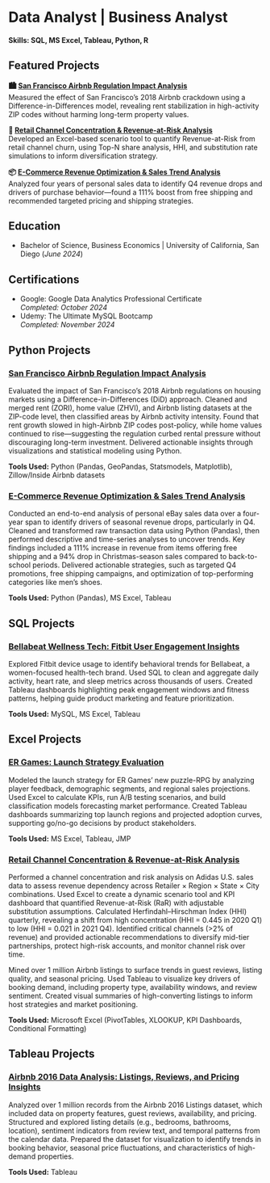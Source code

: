 # Data Analyst | Business Analyst

#### Skills: SQL, MS Excel, Tableau, Python, R

## Featured Projects
**🏙️ [San Francisco Airbnb Regulation Impact Analysis](https://github.com/matthewarucan/Airbnb)**  
Measured the effect of San Francisco’s 2018 Airbnb crackdown using a Difference-in-Differences model, revealing rent stabilization in high-activity ZIP codes without harming long-term property values.

**👟 [Retail Channel Concentration & Revenue-at-Risk Analysis](https://github.com/matthewarucan/Adidas)**  
Developed an Excel-based scenario tool to quantify Revenue-at-Risk from retail channel churn, using Top-N share analysis, HHI, and substitution rate simulations to inform diversification strategy.

**📦 [E-Commerce Revenue Optimization & Sales Trend Analysis](https://github.com/matthewarucan/E-commerce-Analytics/blob/main/README.md)**  
Analyzed four years of personal sales data to identify Q4 revenue drops and drivers of purchase behavior—found a 111% boost from free shipping and recommended targeted pricing and shipping strategies.

## Education
- Bachelor of Science, Business Economics | University of California, San Diego
(_June 2024_)

## Certifications
- Google: Google Data Analytics Professional Certificate  
  _Completed: October 2024_
- Udemy: The Ultimate MySQL Bootcamp  
  _Completed: November 2024_

## Python Projects
### [San Francisco Airbnb Regulation Impact Analysis](https://github.com/matthewarucan/Airbnb)
Evaluated the impact of San Francisco’s 2018 Airbnb regulations on housing markets using a Difference-in-Differences (DiD) approach. Cleaned and merged rent (ZORI), home value (ZHVI), and Airbnb listing datasets at the ZIP-code level, then classified areas by Airbnb activity intensity. Found that rent growth slowed in high-Airbnb ZIP codes post-policy, while home values continued to rise—suggesting the regulation curbed rental pressure without discouraging long-term investment. Delivered actionable insights through visualizations and statistical modeling using Python.

**Tools Used:** Python (Pandas, GeoPandas, Statsmodels, Matplotlib), Zillow/Inside Airbnb datasets

### [E-Commerce Revenue Optimization & Sales Trend Analysis](https://github.com/matthewarucan/E-commerce-Analytics/blob/main/README.md)
Conducted an end-to-end analysis of personal eBay sales data over a four-year span to identify drivers of seasonal revenue drops, particularly in Q4. Cleaned and transformed raw transaction data using Python (Pandas), then performed descriptive and time-series analyses to uncover trends. Key findings included a 111% increase in revenue from items offering free shipping and a 94% drop in Christmas-season sales compared to back-to-school periods. Delivered actionable strategies, such as targeted Q4 promotions, free shipping campaigns, and optimization of top-performing categories like men’s shoes.

**Tools Used:** Python (Pandas), MS Excel, Tableau

## SQL Projects
### [Bellabeat Wellness Tech: Fitbit User Engagement Insights](https://github.com/matthewarucan/Google-Data-Analytics-Case-Study)
Explored Fitbit device usage to identify behavioral trends for Bellabeat, a women-focused health-tech brand. Used SQL to clean and aggregate daily activity, heart rate, and sleep metrics across thousands of users. Created Tableau dashboards highlighting peak engagement windows and fitness patterns, helping guide product marketing and feature prioritization.

**Tools Used:** MySQL, MS Excel, Tableau

## Excel Projects
### [ER Games: Launch Strategy Evaluation](https://github.com/matthewarucan/ER-Games)
Modeled the launch strategy for ER Games’ new puzzle-RPG by analyzing player feedback, demographic segments, and regional sales projections. Used Excel to calculate KPIs, run A/B testing scenarios, and build classification models forecasting market performance. Created Tableau dashboards summarizing top launch regions and projected adoption curves, supporting go/no-go decisions by product stakeholders.

**Tools Used:** MS Excel, Tableau, JMP

### [Retail Channel Concentration & Revenue-at-Risk Analysis](https://github.com/matthewarucan/Adidas)
Performed a channel concentration and risk analysis on Adidas U.S. sales data to assess revenue dependency across Retailer × Region × State × City combinations. Used Excel to create a dynamic scenario tool and KPI dashboard that quantified Revenue-at-Risk (RaR) with adjustable substitution assumptions. Calculated Herfindahl–Hirschman Index (HHI) quarterly, revealing a shift from high concentration (HHI = 0.445 in 2020 Q1) to low (HHI = 0.021 in 2021 Q4). Identified critical channels (>2% of revenue) and provided actionable recommendations to diversify mid-tier partnerships, protect high-risk accounts, and monitor channel risk over time.

Mined over 1 million Airbnb listings to surface trends in guest reviews, listing quality, and seasonal pricing. Used Tableau to visualize key drivers of booking demand, including property type, availability windows, and review sentiment. Created visual summaries of high-converting listings to inform host strategies and market positioning.

**Tools Used:** Microsoft Excel (PivotTables, XLOOKUP, KPI Dashboards, Conditional Formatting)

## Tableau Projects
### [Airbnb 2016 Data Analysis: Listings, Reviews, and Pricing Insights](https://github.com/matthewarucan/Tableau-Airbnb)
Analyzed over 1 million records from the Airbnb 2016 Listings dataset, which included data on property features, guest reviews, availability, and pricing. Structured and explored listing details (e.g., bedrooms, bathrooms, location), sentiment indicators from review text, and temporal patterns from the calendar data. Prepared the dataset for visualization to identify trends in booking behavior, seasonal price fluctuations, and characteristics of high-demand properties.

**Tools Used:** Tableau
